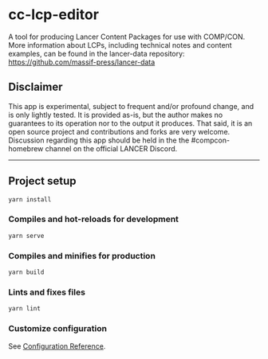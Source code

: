 # cc-lcp-editor
  A tool for producing Lancer Content Packages for use with COMP/CON. More information about LCPs, including technical notes and content examples, can be found in the lancer-data repository: https://github.com/massif-press/lancer-data

## Disclaimer</div>
  This app is experimental, subject to frequent and/or profound change, and is only lightly tested. It is provided as-is, but the author makes no guarantees to its operation nor to the output it produces. That said, it is an open source project and contributions and forks are very welcome. Discussion regarding this app should be held in the the #compcon-homebrew channel on the official LANCER Discord.

---

## Project setup
```
yarn install
```

### Compiles and hot-reloads for development
```
yarn serve
```

### Compiles and minifies for production
```
yarn build
```

### Lints and fixes files
```
yarn lint
```

### Customize configuration
See [Configuration Reference](https://cli.vuejs.org/config/).
